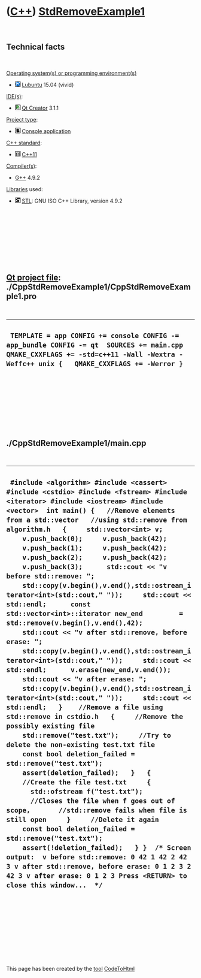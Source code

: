 
 

 

 

 

 

([C++](Cpp.md)) [StdRemoveExample1](CppStdRemoveExample1.md)
==============================================================

 

Technical facts
---------------

 

[Operating system(s) or programming environment(s)](CppOs.md)

-   ![Lubuntu](PicLubuntu.png) [Lubuntu](CppLubuntu.md) 15.04 (vivid)

[IDE(s)](CppIde.md):

-   ![Qt Creator](PicQtCreator.png) [Qt Creator](CppQtCreator.md) 3.1.1

[Project type](CppQtProjectType.md):

-   ![console](PicConsole.png) [Console
    application](CppConsoleApplication.md)

[C++ standard](CppStandard.md):

-   ![C++11](PicCpp11.png) [C++11](Cpp11.md)

[Compiler(s)](CppCompiler.md):

-   [G++](CppGpp.md) 4.9.2

[Libraries](CppLibrary.md) used:

-   ![STL](PicStl.png) [STL](CppStl.md): GNU ISO C++ Library, version
    4.9.2

 

 

 

 

 

[Qt project file](CppQtProjectFile.md): ./CppStdRemoveExample1/CppStdRemoveExample1.pro
----------------------------------------------------------------------------------------

 

  --------------------------------------------------------------------------------------------------------------------------------------------------------------------------------------
  ` TEMPLATE = app CONFIG += console CONFIG -= app_bundle CONFIG -= qt  SOURCES += main.cpp  QMAKE_CXXFLAGS += -std=c++11 -Wall -Wextra -Weffc++ unix {   QMAKE_CXXFLAGS += -Werror }`
  --------------------------------------------------------------------------------------------------------------------------------------------------------------------------------------

 

 

 

 

 

./CppStdRemoveExample1/main.cpp
-------------------------------

 

  -----------------------------------------------------------------------------------------------------------------------------------------------------------------------------------------------------------------------------------------------------------------------------------------------------------------------------------------------------------------------------------------------------------------------------------------------------------------------------------------------------------------------------------------------------------------------------------------------------------------------------------------------------------------------------------------------------------------------------------------------------------------------------------------------------------------------------------------------------------------------------------------------------------------------------------------------------------------------------------------------------------------------------------------------------------------------------------------------------------------------------------------------------------------------------------------------------------------------------------------------------------------------------------------------------------------------------------------------------------------------------------------------------------------------------------------------------------------------------------------------------------------------------------------------------------------------------------------------------------------------------------------------------------------------------------------------------------------------------------------------------------------------------------
  ` #include <algorithm> #include <cassert> #include <cstdio> #include <fstream> #include <iterator> #include <iostream> #include <vector>  int main() {   //Remove elements from a std::vector   //using std::remove from algorithm.h   {     std::vector<int> v;     v.push_back(0);     v.push_back(42);     v.push_back(1);     v.push_back(42);     v.push_back(2);     v.push_back(42);     v.push_back(3);      std::cout << "v before std::remove: ";     std::copy(v.begin(),v.end(),std::ostream_iterator<int>(std::cout," "));     std::cout << std::endl;      const std::vector<int>::iterator new_end         = std::remove(v.begin(),v.end(),42);      std::cout << "v after std::remove, before erase: ";     std::copy(v.begin(),v.end(),std::ostream_iterator<int>(std::cout," "));     std::cout << std::endl;      v.erase(new_end,v.end());      std::cout << "v after erase: ";     std::copy(v.begin(),v.end(),std::ostream_iterator<int>(std::cout," "));     std::cout << std::endl;   }    //Remove a file using std::remove in cstdio.h   {     //Remove the possibly existing file     std::remove("test.txt");     //Try to delete the non-existing test.txt file     const bool deletion_failed = std::remove("test.txt");     assert(deletion_failed);   }   {     //Create the file test.txt     {       std::ofstream f("test.txt");       //Closes the file when f goes out of scope,       //std::remove fails when file is still open     }     //Delete it again     const bool deletion_failed = std::remove("test.txt");     assert(!deletion_failed);   } }  /* Screen output:  v before std::remove: 0 42 1 42 2 42 3 v after std::remove, before erase: 0 1 2 3 2 42 3 v after erase: 0 1 2 3 Press <RETURN> to close this window...  */`
  -----------------------------------------------------------------------------------------------------------------------------------------------------------------------------------------------------------------------------------------------------------------------------------------------------------------------------------------------------------------------------------------------------------------------------------------------------------------------------------------------------------------------------------------------------------------------------------------------------------------------------------------------------------------------------------------------------------------------------------------------------------------------------------------------------------------------------------------------------------------------------------------------------------------------------------------------------------------------------------------------------------------------------------------------------------------------------------------------------------------------------------------------------------------------------------------------------------------------------------------------------------------------------------------------------------------------------------------------------------------------------------------------------------------------------------------------------------------------------------------------------------------------------------------------------------------------------------------------------------------------------------------------------------------------------------------------------------------------------------------------------------------------------------

 

 

 

 

 

 

This page has been created by the [tool](Tools.md)
[CodeToHtml](ToolCodeToHtml.md)
